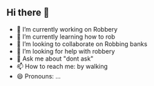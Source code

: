 ## Hi there 👋
- 🔭 I’m currently working on Robbery
- 🌱 I’m currently learning how to rob
- 👯 I’m looking to collaborate on Robbing banks
- 🤔 I’m looking for help with robbery
- 💬 Ask me about "dont ask"
- 📫 How to reach me: by walking
- 😄 Pronouns: ...
